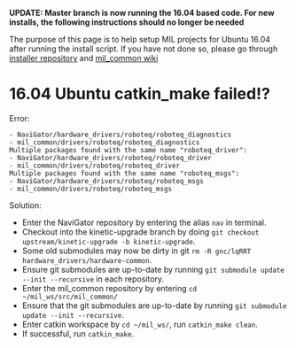 
**UPDATE: Master branch is now running the 16.04 based code. For new installs, the following instructions should no longer be needed**

The purpose of this page is to help setup MIL projects for Ubuntu 16.04 after running the install script. If you have not done so, please go through [installer repository](https://github.com/uf-mil/installer) and [mil_common wiki](https://github.com/uf-mil/mil_common/wiki/)

# 16.04 Ubuntu catkin_make failed!?
Error:
```Multiple packages found with the same name "roboteq_diagnostics":
- NaviGator/hardware_drivers/roboteq/roboteq_diagnostics
- mil_common/drivers/roboteq/roboteq_diagnostics
Multiple packages found with the same name "roboteq_driver":
- NaviGator/hardware_drivers/roboteq/roboteq_driver
- mil_common/drivers/roboteq/roboteq_driver
Multiple packages found with the same name "roboteq_msgs":
- NaviGator/hardware_drivers/roboteq/roboteq_msgs
- mil_common/drivers/roboteq/roboteq_msgs
```
Solution:
- Enter the NaviGator repository by entering the alias `nav` in terminal. 
- Checkout into the kinetic-upgrade branch by doing `git checkout upstream/kinetic-upgrade -b kinetic-upgrade`.
- Some old submodules may now be dirty in git `rm -R gnc/lqRRT hardware_drivers/hardware-common`.
- Ensure git submodules are up-to-date by running `git submodule update --init --recursive` in each repository. 
- Enter the mil_common repository by entering `cd ~/mil_ws/src/mil_common/`
- Ensure that the git submodules are up-to-date by running `git submodule update --init --recursive`.
- Enter catkin workspace by `cd ~/mil_ws/`, run `catkin_make clean`.
- If successful, run `catkin_make`. 
